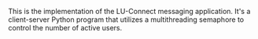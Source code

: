 This is the implementation of the LU-Connect messaging application. It's a client-server Python program that utilizes a multithreading semaphore to control the number of active users.
